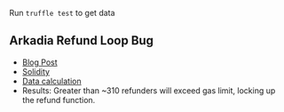 Run `truffle test` to get data

## Arkadia Refund Loop Bug
* [Blog Post](https://su2.io/blog/2018/3/27/arkadia-security-audit)
* [Solidity](./contracts/RefundLoop.sol)
* [Data calculation](./test/refundLoop.js)
* Results: Greater than ~310 refunders will exceed gas limit, locking up the refund function.